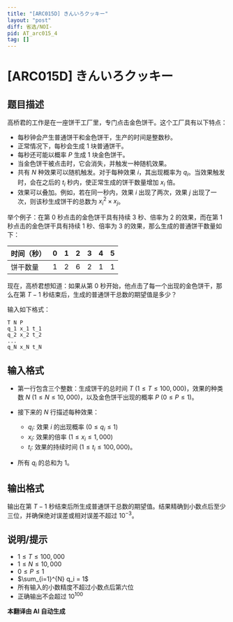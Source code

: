 ```yaml
---
title: "[ARC015D] きんいろクッキー"
layout: "post"
diff: 省选/NOI-
pid: AT_arc015_4
tag: []
---
```


# [ARC015D] きんいろクッキー

## 题目描述

高桥君的工作是在一座饼干工厂里，专门点击金色饼干。这个工厂具有以下特点：

- 每秒钟会产生普通饼干和金色饼干，生产的时间是整数秒。
- 正常情况下，每秒会生成 1 块普通饼干。
- 每秒还可能以概率 $P$ 生成 1 块金色饼干。
- 当金色饼干被点击时，它会消失，并触发一种随机效果。
- 共有 $N$ 种效果可以随机触发。对于每种效果 $i$，其出现概率为 $q_i$。当效果触发时，会在之后的 $t_i$ 秒内，使正常生成的饼干数量增加 $x_i$ 倍。
- 效果可以叠加。例如，若在同一秒内，效果 $i$ 出现了两次，效果 $j$ 出现了一次，则该秒生成饼干的总数为 $x_i^2 \times x_j$。

举个例子：在第 $0$ 秒点击的金色饼干具有持续 $3$ 秒、倍率为 $2$ 的效果，而在第 $1$ 秒点击的金色饼干具有持续 $1$ 秒、倍率为 $3$ 的效果，那么生成的普通饼干数量如下：

| 时间（秒） | 0 | 1 | 2 | 3 | 4 | 5 |
|------------|---|---|---|---|---|---|
| 饼干数量   | 1 | 2 | 6 | 2 | 1 | 1 |

现在，高桥君想知道：如果从第 $0$ 秒开始，他点击了每一个出现的金色饼干，那么在第 $T-1$ 秒结束后，生成的普通饼干总数的期望值是多少？

输入如下格式：
```
T N P
q_1 x_1 t_1
q_2 x_2 t_2
...
q_N x_N t_N
```

## 输入格式

- 第一行包含三个整数：生成饼干的总时间 $T\ (1 \le T \le 100,000)$，效果的种类数 $N\ (1 \le N \le 10,000)$，以及金色饼干出现的概率 $P\ (0 \le P \le 1)$。
- 接下来的 $N$ 行描述每种效果：
  - $q_i$: 效果 $i$ 的出现概率 $(0 \le q_i \le 1)$
  - $x_i$: 效果的倍率 $(1 \le x_i \le 1,000)$
  - $t_i$: 效果的持续时间 $(1 \le t_i \le 100,000)$。

- 所有 $q_i$ 的总和为 $1$。

## 输出格式

输出在第 $T-1$ 秒结束后所生成普通饼干总数的期望值。结果精确到小数点后至少三位，并确保绝对误差或相对误差不超过 $10^{-3}$。

## 说明/提示

- $1 \le T \le 100,000$
- $1 \le N \le 10,000$
- $0 \le P \le 1$
- $\sum_{i=1}^{N} q_i = 1$
- 所有输入的小数精度不超过小数点后第六位
- 正确输出不会超过 $10^{100}$

 **本翻译由 AI 自动生成**

